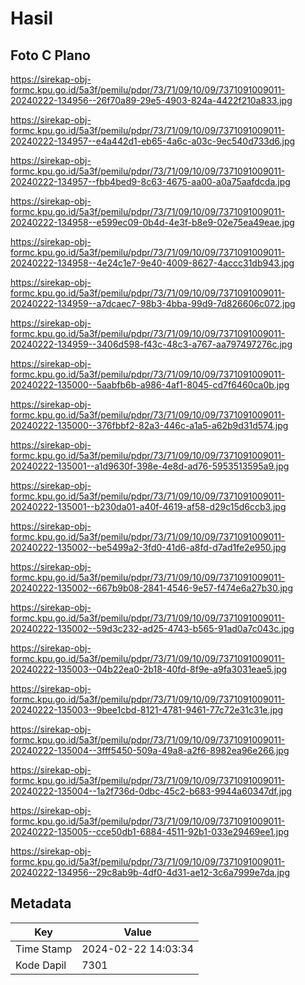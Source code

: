 # Hasil

## Foto C Plano

https://sirekap-obj-formc.kpu.go.id/5a3f/pemilu/pdpr/73/71/09/10/09/7371091009011-20240222-134956--26f70a89-29e5-4903-824a-4422f210a833.jpg

https://sirekap-obj-formc.kpu.go.id/5a3f/pemilu/pdpr/73/71/09/10/09/7371091009011-20240222-134957--e4a442d1-eb65-4a6c-a03c-9ec540d733d6.jpg

https://sirekap-obj-formc.kpu.go.id/5a3f/pemilu/pdpr/73/71/09/10/09/7371091009011-20240222-134957--fbb4bed9-8c63-4675-aa00-a0a75aafdcda.jpg

https://sirekap-obj-formc.kpu.go.id/5a3f/pemilu/pdpr/73/71/09/10/09/7371091009011-20240222-134958--e599ec09-0b4d-4e3f-b8e9-02e75ea49eae.jpg

https://sirekap-obj-formc.kpu.go.id/5a3f/pemilu/pdpr/73/71/09/10/09/7371091009011-20240222-134958--4e24c1e7-9e40-4009-8627-4accc31db943.jpg

https://sirekap-obj-formc.kpu.go.id/5a3f/pemilu/pdpr/73/71/09/10/09/7371091009011-20240222-134959--a7dcaec7-98b3-4bba-99d9-7d826606c072.jpg

https://sirekap-obj-formc.kpu.go.id/5a3f/pemilu/pdpr/73/71/09/10/09/7371091009011-20240222-134959--3406d598-f43c-48c3-a767-aa797497276c.jpg

https://sirekap-obj-formc.kpu.go.id/5a3f/pemilu/pdpr/73/71/09/10/09/7371091009011-20240222-135000--5aabfb6b-a986-4af1-8045-cd7f6460ca0b.jpg

https://sirekap-obj-formc.kpu.go.id/5a3f/pemilu/pdpr/73/71/09/10/09/7371091009011-20240222-135000--376fbbf2-82a3-446c-a1a5-a62b9d31d574.jpg

https://sirekap-obj-formc.kpu.go.id/5a3f/pemilu/pdpr/73/71/09/10/09/7371091009011-20240222-135001--a1d9630f-398e-4e8d-ad76-5953513595a9.jpg

https://sirekap-obj-formc.kpu.go.id/5a3f/pemilu/pdpr/73/71/09/10/09/7371091009011-20240222-135001--b230da01-a40f-4619-af58-d29c15d6ccb3.jpg

https://sirekap-obj-formc.kpu.go.id/5a3f/pemilu/pdpr/73/71/09/10/09/7371091009011-20240222-135002--be5499a2-3fd0-41d6-a8fd-d7ad1fe2e950.jpg

https://sirekap-obj-formc.kpu.go.id/5a3f/pemilu/pdpr/73/71/09/10/09/7371091009011-20240222-135002--667b9b08-2841-4546-9e57-f474e6a27b30.jpg

https://sirekap-obj-formc.kpu.go.id/5a3f/pemilu/pdpr/73/71/09/10/09/7371091009011-20240222-135002--59d3c232-ad25-4743-b565-91ad0a7c043c.jpg

https://sirekap-obj-formc.kpu.go.id/5a3f/pemilu/pdpr/73/71/09/10/09/7371091009011-20240222-135003--04b22ea0-2b18-40fd-8f9e-a9fa3031eae5.jpg

https://sirekap-obj-formc.kpu.go.id/5a3f/pemilu/pdpr/73/71/09/10/09/7371091009011-20240222-135003--9bee1cbd-8121-4781-9461-77c72e31c31e.jpg

https://sirekap-obj-formc.kpu.go.id/5a3f/pemilu/pdpr/73/71/09/10/09/7371091009011-20240222-135004--3fff5450-509a-49a8-a2f6-8982ea96e266.jpg

https://sirekap-obj-formc.kpu.go.id/5a3f/pemilu/pdpr/73/71/09/10/09/7371091009011-20240222-135004--1a2f736d-0dbc-45c2-b683-9944a60347df.jpg

https://sirekap-obj-formc.kpu.go.id/5a3f/pemilu/pdpr/73/71/09/10/09/7371091009011-20240222-135005--cce50db1-6884-4511-92b1-033e29469ee1.jpg

https://sirekap-obj-formc.kpu.go.id/5a3f/pemilu/pdpr/73/71/09/10/09/7371091009011-20240222-134956--29c8ab9b-4df0-4d31-ae12-3c6a7999e7da.jpg


## Metadata

| Key        | Value               |
| ---------- | ------------------- |
| Time Stamp | 2024-02-22 14:03:34 |
| Kode Dapil | 7301                |



